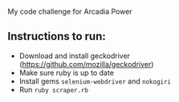 My code challenge for Arcadia Power

## Instructions to run:

- Download and install geckodriver (https://github.com/mozilla/geckodriver)
- Make sure ruby is up to date
- Install gems `selenium-webdriver` and `nokogiri`
- Run `ruby scraper.rb`
